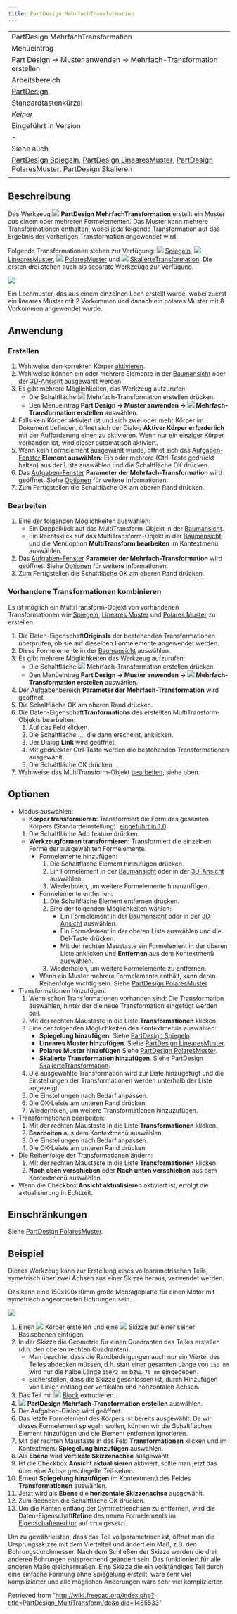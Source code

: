 ```yaml
---
title: PartDesign MehrfachTransformation
---
```

|  |
| --- |
| PartDesign MehrfachTransformation |
| Menüeintrag |
| Part Design → Muster anwenden → Mehrfach-Transformation erstellen |
| Arbeitsbereich |
| [PartDesign](/PartDesign_Workbench/de "PartDesign Workbench/de") |
| Standardtastenkürzel |
| *Keiner* |
| Eingeführt in Version |
| - |
| Siehe auch |
| [PartDesign Spiegeln](/PartDesign_Mirrored/de "PartDesign Mirrored/de"), [PartDesign LinearesMuster](/PartDesign_LinearPattern/de "PartDesign LinearPattern/de"), [PartDesign PolaresMuster](/PartDesign_PolarPattern/de "PartDesign PolarPattern/de"), [PartDesign Skalieren](/PartDesign_Scaled/de "PartDesign Scaled/de") |
|  |

## Beschreibung

Das Werkzeug ![](/images/PartDesign_MultiTransform.svg) **PartDesign MehrfachTransformation** erstellt ein Muster aus einem oder mehreren Formelementen. Das Muster kann mehrere Transformationen enthalten, wobei jede folgende Transformation auf das Ergebnis der vorherigen Transformation angewendet wird.

Folgende Transformationen stehen zur Verfügung: ![](/images/PartDesign_Mirrored.svg) [Spiegeln](/PartDesign_Mirrored/de "PartDesign Mirrored/de"), ![](/images/PartDesign_LinearPattern.svg) [LinearesMuster](/PartDesign_LinearPattern/de "PartDesign LinearPattern/de"), ![](/images/PartDesign_PolarPattern.svg) [PolaresMuster](/PartDesign_PolarPattern/de "PartDesign PolarPattern/de") und ![](/images/PartDesign_Scaled.svg) [SkalierteTransformation](/PartDesign_Scaled/de "PartDesign Scaled/de"). Die ersten drei stehen auch als separate Werkzeuge zur Verfügung.

![](/images/Multitransform_example.png)

Ein Lochmuster, das aus einem einzelnen Loch erstellt wurde, wobei zuerst ein lineares Muster mit 2 Vorkommen und danach ein polares Muster mit 8 Vorkommen angewendet wurde.

## Anwendung

### Erstellen

1. Wahlweise den korrekten Körper [aktivieren](/PartDesign_Body/de#Aktiver_Status "PartDesign Body/de").
2. Wahlweise können ein oder mehrere Elemente in der [Baumansicht](/Tree_view/de "Tree view/de") oder der [3D-Ansicht](/3D_view/de "3D view/de") ausgewählt werden.
3. Es gibt mehrere Möglichkeiten, das Werkzeug aufzurufen:
   * Die Schaltfläche ![](/images/PartDesign_MultiTransform.svg) Mehrfach-Transformation erstellen drücken.
   * Den Menüeintrag **Part Design → Muster anwenden → ![](/images/PartDesign_MultiTransform.svg) Mehrfach-Transformation erstellen** auswählen.
4. Falls kein Körper aktiviert ist und sich zwei oder mehr Körper im Dokument befinden, öffnet sich der Dialog **Aktiver Körper erforderlich** mit der Aufforderung einen zu aktivieren. Wenn nur ein einziger Körper vorhanden ist, wird dieser automatisch aktiviert.
5. Wenn kein Formelement ausgewählt wurde, öffnet sich das [Aufgaben-Fenster](/Task_panel/de "Task panel/de") **Element auswählen**: Ein oder mehrere (Ctrl-Taste gedrückt halten) aus der Liste auswählen und die Schaltfläche OK drücken.
6. Das [Aufgaben-Fenster](/Task_panel/de "Task panel/de") **Parameter der Mehrfach-Transformation** wird geöffnet. Siehe [Optionen](#Optionen) für weitere Informationen.
7. Zum Fertigstellen die Schaltfläche OK am oberen Rand drücken.

### Bearbeiten

1. Eine der folgenden Möglichkeiten auswählen:
   * Ein Doppelklick auf das MultiTransform-Objekt in der [Baumansicht](/Tree_view/de "Tree view/de").
   * Ein Rechtsklick auf das MultiTransform-Objekt in der [Baumansicht](/Tree_view/de "Tree view/de") und die Menüoption **MultiTransform bearbeiten** im Kontextmenü auswählen.
2. Das [Aufgaben-Fenster](/Task_panel/de "Task panel/de") **Parameter der Mehrfach-Transformation** wird geöffnet. Siehe [Optionen](#Optionen) für weitere Informationen.
3. Zum Fertigstellen die Schaltfläche OK am oberen Rand drücken.

### Vorhandene Transformationen kombinieren

Es ist möglich ein MultiTransform-Objekt von vorhandenen Transformationen wie [Spiegeln](/PartDesign_Mirrored/de "PartDesign Mirrored/de"), [Lineares Muster](/PartDesign_LinearPattern/de "PartDesign LinearPattern/de") und [Polares Muster](/PartDesign_PolarPattern/de "PartDesign PolarPattern/de") zu erstellen.

1. Die Daten-Eigenschaft**Originals** der bestehenden Transformationen überprüfen, ob sie auf dieselben Formelemente angewendet werden.
2. Diese Formelemente in der [Baumansicht](/Tree_view/de "Tree view/de") auswählen.
3. Es gibt mehrere Möglichkeiten das Werkzeug aufzurufen:
   * Die Schaltfläche ![](/images/PartDesign_MultiTransform.svg) Mehrfach-Transformation erstellen drücken.
   * Den Menüeintrag **Part Design → Muster anwenden → ![](/images/PartDesign_MultiTransform.svg) Mehrfach-Transformation erstellen** auswählen.
4. Der [Aufgabenbereich](/Task_panel/de "Task panel/de") **Parameter der Mehrfach-Transformation** wird geöffnet.
5. Die Schaltfläche OK am oberen Rand drücken.
6. Die Daten-Eigenschaft**Tranformations** des erstellten MultiTransform-Objekts bearbeiten:
   1. Auf das Feld klicken.
   2. Die Schaltfläche ..., die dann erscheint, anklicken.
   3. Der Dialog **Link** wird geöffnet.
   4. Mit gedrückter Ctrl-Taste werden die bestehenden Transformationen ausgewählt.
   5. Die Schaltfläche OK drücken.
7. Wahlweise das MultiTransform-Objekt [bearbeiten](#Bearbeiten), siehe oben.

## Optionen

* Modus auswählen:
  + **Körper transformieren**: Transformiert die Form des gesamten Körpers (Standardeinstellung). [eingeführt in 1.0](/Release_notes_1.0/de "Release notes 1.0/de")
  1. Die Schaltfläche Add feature drücken.
  + **Werkzeugformen transformieren**: Transformiert die einzelnen Forme der ausgewählten Formelemente.
    - Formelemente hinzufügen:
      1. Die Schaltfläche Element hinzufügen drücken.
      2. Ein Formelement in der [Baumansicht](/Tree_view/de "Tree view/de") oder in der [3D-Ansicht](/3D_view/de "3D view/de") auswählen.
      3. Wiederholen, um weitere Formelemente hinzuzufügen.
    - Formelemente entfernen:
      1. Die Schaltfläche Element entfernen drücken.
      2. Eine der folgenden Möglichkeiten wählen:
         * Ein Formelement in der [Baumansicht](/Tree_view/de "Tree view/de") oder in der [3D-Ansicht](/3D_view/de "3D view/de") auswählen.
         * Ein Formelement in der oberen Liste auswählen und die Del-Taste drücken.
         * Mit der rechten Maustaste ein Formelement in der oberen Liste anklicken und **Entfernen** aus dem Kontextmenü auswählen.
      3. Wiederholen, um weitere Formelemente zu entfernen.
    - Wenn ein Muster mehrere Formelemente enthält, kann deren Reihenfolge wichtig sein. Siehe [PartDesign PolaresMuster](/PartDesign_PolarPattern/de#Formelemente_ordnen "PartDesign PolarPattern/de").
* Transformationen hinzufügen:
  1. Wenn schon Transformationen vorhanden sind: Die Transformation auswählen, hinter der die neue Transformation eingefügt werden soll.
  2. Mit der rechten Maustaste in die Liste **Transformationen** klicken.
  3. Eine der folgenden Möglichkeiten des Kontextmenüs auswählen:
     + **Spiegelung hinzufügen**. Siehe [PartDesign Spiegeln](/PartDesign_Mirrored/de "PartDesign Mirrored/de").
     + **Lineares Muster hinzufügen**. Siehe [PartDesign LinearesMuster](/PartDesign_LinearPattern/de "PartDesign LinearPattern/de").
     + **Polares Muster hinzufügen** Siehe [PartDesign PolaresMuster](/PartDesign_PolarPattern/de "PartDesign PolarPattern/de").
     + **Skalierte Transformation hinzufügen**. Siehe [PartDesign SkalierteTransformation](/PartDesign_Scaled/de "PartDesign Scaled/de").
  4. Die ausgewählte Transformation wird zur Liste hinzugefügt und die Einstellungen der Transformationen werden unterhalb der Liste angezeigt.
  5. Die Einstellungen nach Bedarf anpassen.
  6. Die OK-Leiste am unteren Rand drücken.
  7. Wiederholen, um weitere Transformationen hinzuzufügen.
* Transformationen bearbeiten:
  1. Mit der rechten Maustaste in die Liste **Transformationen** klicken.
  2. **Bearbeiten** aus dem Kontextmenü auswählen.
  3. Die Einstellungen nach Bedarf anpassen.
  4. Die OK-Leiste am unteren Rand drücken.
* Die Reihenfolge der Transformationen ändern:
  1. Mit der rechten Maustaste in die Liste **Transformationen** klicken.
  2. **Nach oben verschieben** oder **Nach unten verschieben** aus dem Kontextmenü auswählen.
* Wenn die Checkbox **Ansicht aktualisieren** aktiviert ist, erfolgt die aktualisierung in Echtzeit.

## Einschränkungen

Siehe [PartDesign PolaresMuster](/PartDesign_PolarPattern/de#Einschränkungen "PartDesign PolarPattern/de").

## Beispiel

Dieses Werkzeug kann zur Erstellung eines vollparametrischen Teils, symetrisch über zwei Achsen aus einer Skizze heraus, verwendet werden.

Das kann eine 150x100x10mm große Montageplatte für einen Motor mit symetrisch angeordneten Bohrungen sein.

![](/images/PartDesign_MultiTransform_Example2.png)

1. Einen ![](/images/PartDesign_Body.svg) [Körper](/PartDesign_Body/de "PartDesign Body/de") erstellen und eine ![](/images/PartDesign_NewSketch.svg) [Skizze](/PartDesign_NewSketch "PartDesign NewSketch") auf einer seiner Basisebenen einfügen.
2. In der Skizze die Geometrie für einen Quadranten des Teiles erstellen (d.h. den oberen rechten Quadranten).
   * Man beachte, dass die Randbedingungen auch nur ein Viertel des Teiles abdecken müssen, d.h. statt einer gesamten Länge von `150 mm` wird nur die halbe Länge `150/2 mm` bzw. `75 mm` eingegeben.
   * Sicherstellen, dass die Skizze geschlossen ist, durch Hinzufügen von Linien entlang der vertikalen und horizontalen Achsen.
3. Das Teil mit ![](/images/PartDesign_Pad.svg) [Block](/PartDesign_Pad/de "PartDesign Pad/de") extrudieren.
4. ![](/images/PartDesign_MultiTransform.svg) **PartDesign Mehrfach-Transformation erstellen** auswählen.
5. Der Aufgaben-Dialog wird geöffnet.
6. Das letzte Formelement des Körpers ist bereits ausgewählt. Da wir dieses Formelement spiegeln wollen, können wir die Schaltflächen Element hinzufügen und die Element entfernen ignorieren.
7. Mit der rechten Maustaste in das Feld **Transformationen** klicken und im Kontextmenü **Spiegelung hinzufügen** auswählen.
8. Als **Ebene** wird **vertikale Skizzenachse** ausgewählt.
9. Ist die Checkbox **Ansicht aktualisieren** aktiviert, sollte man jetzt das über eine Achse gespiegelte Teil sehen.
10. Erneut **Spiegelung hinzufügen** im Kontextmenü des Feldes **Transformationen** auswählen.
11. Jetzt wird als **Ebene** die **horizontale Skizzenachse** ausgewählt.
12. Zum Beenden die Schaltfläche OK drücken.
13. Um die Kanten entlang der Symmetrieachsen zu entfernen, wird die Daten-Eigenschaft**Refine** des neuen Formelements im [Eigenschafteneditor](/Property_editor/de "Property editor/de") auf `true` gesetzt.

Um zu gewährleisten, dass das Teil vollparametrisch ist, öffnet man die Ursprungsskizze mit dem Viertelteil und ändert ein Maß, z.B. den Bohrungsdurchmesser. Nach dem Schließen der Skizze werden die drei anderen Bohrungen entsprechend geändert sein. Das funktioniert für alle anderen Maße gleichermaßen. Eine Skizze die ein vollständiges Teil durch eine einfache Formung ohne Spiegelung erstellt, wäre sehr viel komplizierter und alle möglichen Änderungen wäre sehr viel komplizierter.

Retrieved from "<http://wiki.freecad.org/index.php?title=PartDesign_MultiTransform/de&oldid=1485533>"